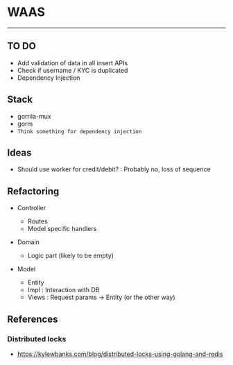 # WAAS
------

## TO DO
- Add validation of data in all insert APIs
- Check if username / KYC is duplicated
- Dependency Injection 

## Stack
- gorrila-mux
- gorm
- ```Think something for dependency injection```

## Ideas
- Should use worker for credit/debit? : Probably no, loss of sequence

## Refactoring
- Controller
    - Routes
    - Model specific handlers

- Domain
    - Logic part (likely to be empty)

- Model
    - Entity
    - Impl : Interaction with DB
    - Views : Request params -> Entity (or the other way)

## References
### Distributed locks
- https://kylewbanks.com/blog/distributed-locks-using-golang-and-redis

